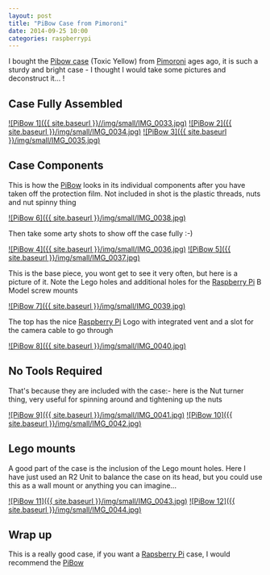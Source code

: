 ```yaml
---
layout: post
title: "PiBow Case from Pimoroni"
date: 2014-09-25 10:00
categories: raspberrypi
---
```


I bought the [Pibow case][Pibow] (Toxic Yellow) from [Pimoroni](http://shop.pimoroni.com/) ages ago, it is such a sturdy and bright case - I thought I would take some pictures and deconstruct it... !

## Case Fully Assembled
<a href="{{ site.baseurl }}/img/IMG_0033.jpg">![PiBow 1]({{ site.baseurl }}//img/small/IMG_0033.jpg)</a>
<a href="{{ site.baseurl }}/img/IMG_0034.jpg">![PiBow 2]({{ site.baseurl }}/img/small/IMG_0034.jpg)</a>
<a href="{{ site.baseurl }}/img/IMG_0035.jpg">![PiBow 3]({{ site.baseurl }}/img/small/IMG_0035.jpg)</a>


## Case Components

This is how the [PiBow][PiBow] looks in its individual components after you have taken off the protection film. Not included in shot is the plastic threads, nuts and nut spinny thing

<a href="{{ site.baseurl }}/img/IMG_0038.jpg">![PiBow 6]({{ site.baseurl }}/img/small/IMG_0038.jpg)</a>

Then take some arty shots to show off the case fully :-)

<a href="{{ site.baseurl }}/img/IMG_0036.jpg">![PiBow 4]({{ site.baseurl }}/img/small/IMG_0036.jpg)</a> 
<a href="{{ site.baseurl }}/img/IMG_0037.jpg">![PiBow 5]({{ site.baseurl }}/img/small/IMG_0037.jpg)</a>


This is the base piece, you wont get to see it very often, but here is a picture of it. Note the Lego holes and additional holes for the [Raspberry Pi][rpi] B Model screw mounts

<a href="{{ site.baseurl }}/img/IMG_0039.jpg">![PiBow 7]({{ site.baseurl }}/img/small/IMG_0039.jpg)</a>

The top has the nice [Raspberry Pi][rpi] Logo with integrated vent and a slot for the camera cable to go through

<a href="{{ site.baseurl }}/img/IMG_0040.jpg">![PiBow 8]({{ site.baseurl }}/img/small/IMG_0040.jpg)</a>

## No Tools Required

That's because they are included with the case:- here is the Nut turner thing, very useful for spinning around and tightening up the nuts

<a href="{{ site.baseurl }}/img/IMG_0041.jpg">![PiBow 9]({{ site.baseurl }}/img/small/IMG_0041.jpg)</a>
<a href="{{ site.baseurl }}/img/IMG_0042.jpg">![PiBow 10]({{ site.baseurl }}/img/small/IMG_0042.jpg)</a>

## Lego mounts

A good part of the case is the inclusion of the Lego mount holes. Here I have just used an R2 Unit to balance the case on its head, but you could use this as a wall mount or anything you can imagine...

<a href="{{ site.baseurl }}/img/IMG_0043.jpg">![PiBow 11]({{ site.baseurl }}/img/small/IMG_0043.jpg)</a>
<a href="{{ site.baseurl }}/img/IMG_0044.jpg">![PiBow 12]({{ site.baseurl }}/img/small/IMG_0044.jpg)</a>

## Wrap up

This is a really good case, if you want a [Rapsberry Pi][rpi] case, I would recommend the [PiBow][pibow]















[Pibow]: http://shop.pimoroni.com/products/pibow-raspberry-pi-case
[rpi]: http://www.raspberrypi.org/
